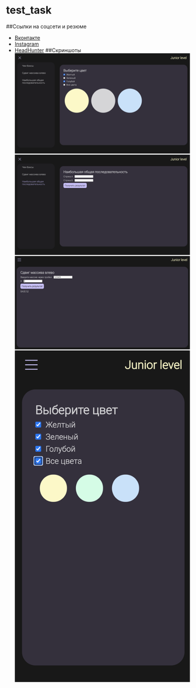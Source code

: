 # test_task
##Ссылки на соцсети и резюме
* [Вконтакте](https://vk.com/ismaakova)
* [Instagram](https://www.instagram.com/ismaakova/?hl=ru)
* [HeadHunter](https://hh.ru/resume/9d80bafdff09059f6b0039ed1f4c6c344d306e)
##Скриншоты
![](screens/pic1.png)
![](screens/pic2.png)
![](screens/pic3.png)
![](screens/pic4.png)
